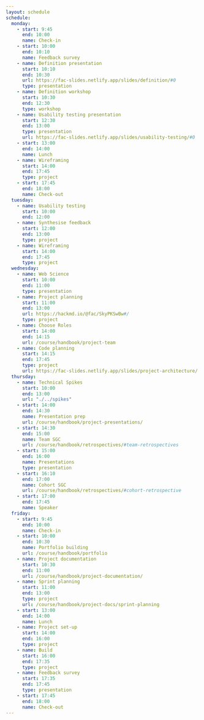 ```yaml
---
layout: schedule
schedule:
  monday:
    - start: 9:45
      end: 10:00
      name: Check-in
    - start: 10:00
      end: 10:10
      name: Feedback survey
    - name: Definition presentation
      start: 10:10
      end: 10:30
      url: https://fac-slides.netlify.app/slides/definition/#0
      type: presentation
    - name: Definition workshop
      start: 10:30
      end: 12:30
      type: workshop
    - name: Usability testing presentation
      start: 12:30
      end: 13:00
      type: presentation
      url: https://fac-slides.netlify.app/slides/usability-testing/#0
    - start: 13:00
      end: 14:00
      name: Lunch
    - name: Wireframing
      start: 14:00
      end: 17:45
      type: project
    - start: 17:45
      end: 18:00
      name: Check-out
  tuesday:
    - name: Usability testing
      start: 10:00
      end: 12:00
    - name: Synthesise feedback
      start: 12:00
      end: 13:00
      type: project
    - name: Wireframing
      start: 14:00
      end: 17:45
      type: project
  wednesday:
    - name: Web Science
      start: 10:00
      end: 11:00
      type: presentation
    - name: Project planning
      start: 11:00
      end: 13:00
      url: https://hackmd.io/@fac/SkyPKSwBw#/
      type: project
    - name: Choose Roles
      start: 14:00
      end: 14:15
      url: /course/handbook/project-team
    - name: Code planning
      start: 14:15
      end: 17:45
      type: project
      url: https://fac-slides.netlify.app/slides/project-architecture/
  thursday:
    - name: Technical Spikes
      start: 10:00
      end: 13:00
      url: "./../spikes"
    - start: 14:00
      end: 14:30
      name: Presentation prep
      url: /course/handbook/project-presentations/
    - start: 14:30
      end: 15:00
      name: Team SGC
      url: /course/handbook/retrospectives/#team-retrospectives
    - start: 15:00
      end: 16:00
      name: Presentations
      type: presentation
    - start: 16:10
      end: 17:00
      name: Cohort SGC
      url: /course/handbook/retrospectives/#cohort-retrospective
    - start: 17:00
      end: 17:45
      name: Speaker
  friday:
    - start: 9:45
      end: 10:00
      name: Check-in
    - start: 10:00
      end: 10:30
      name: Portfolio building
      url: /course/handbook/portfolio
    - name: Project documentation
      start: 10:30
      end: 11:00
      url: /course/handbook/project-documentation/
    - name: Sprint planning
      start: 11:00
      end: 13:00
      type: project
      url: /course/handbook/project-docs/sprint-planning
    - start: 13:00
      end: 14:00
      name: Lunch
    - name: Project set-up
      start: 14:00
      end: 16:00
      type: project
    - name: Build
      start: 16:00
      end: 17:35
      type: project
    - name: Feedback survey
      start: 17:35
      end: 17:45
      type: presentation
    - start: 17:45
      end: 18:00
      name: Check-out
---
```

